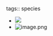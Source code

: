 tags:: species

- ![](https://peach-geographical-bat-397.mypinata.cloud/ipfs/QmPR6NupU7xN2bdnm7YjoXREXGDkBwdUHWxzKp4VHVfmqo)
- ![image.png](../assets/image_1746404597535_0.png)